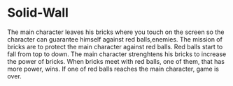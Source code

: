 # Solid-Wall
The main character leaves his bricks where you touch on the screen so the character can guarantee himself against red balls,enemies. The mission of  bricks are to protect  the main character against red balls. Red balls start to fall from top to down. The main character strenghtens his bricks to increase the power of bricks. When bricks meet with red balls, one of them, that has more power, wins. If one of red balls reaches the main character, game is over.
